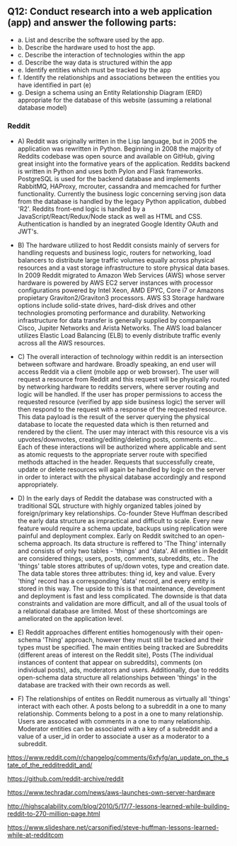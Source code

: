 ## Q12: Conduct research into a web application (app) and answer the following parts: 
- a. List and describe the software used by the app.
- b. Describe the hardware used to host the app.
- c. Describe the interaction of technologies within the app
- d. Describe the way data is structured within the app
- e. Identify entities which must be tracked by the app
- f. Identify the relationships and associations between the entities you have identified in part (e)
- g. Design a schema using an Entity Relationship Diagram (ERD) appropriate for the database of this website (assuming a relational database model)	

### Reddit
- A) Reddit was originally written in the Lisp language, but in 2005 the application was rewritten in Python. Beginning in 2008 the majority of Reddits codebase was open source and available on GitHub, giving great insight into the formative years of the application. Reddits backend is written in Python and uses both Pylon and Flask frameworks. PostgreSQL is used for the backend database and implements RabbitMQ, HAProxy, mcrouter, cassandra and memcached for further functionality. Currently the business logic concerning serving json data from the database is handled by the legacy Python application, dubbed 'R2'. Reddits front-end logic is handled by a JavaScript/React/Redux/Node stack as well as HTML and CSS. Authentication is handled by an inegrated Google Identity OAuth and JWT's.


- B) The hardware utilized to host Reddit consists mainly of servers for handling requests and business logic, routers for networking, load balancers to distribute large traffic volumes equally across physical resources and a vast storage infrastructure to store physical data bases. In 2009 Reddit migrated to Amazon Web Services (AWS) whose server hardware is powered by AWS EC2 server instances with processor configurations powered by Intel Xeon, AMD EPYC, Core i7 or Amazons propietary Graviton2/Graviton3 processors. AWS S3 Storage hardware options include solid-state drives, hard-disk drives and other technologies promoting performance and durability. Networking infrastructure for data transfer is generally supplied by companies Cisco, Jupiter Networks and Arista Networks. The AWS load balancer utilizes Elastic Load Balancing (ELB) to evenly distribute traffic evenly across all the AWS resources.


- C) The overall interaction of technology within reddit is an intersection between software and hardware. Broadly speaking, an end user will access Reddit via a client (mobile app or web browser). The user will request a resource from Reddit and this request will be physically routed by networking hardware to reddits servers, where server routing and logic will be handled. If the user has proper permissions to access the requested resource (verified by app side business logic) the server will then respond to the request with a response of the requested resource. This data payload is the result of the server querying the physical database to locate the requested data which is then returned and rendered by the client. The user may interact with this resource vis a vis upvotes/downvotes, creating/editing/deleting posts, comments etc.. Each of these interactions will be authorized where applicable and sent as atomic requests to the appropriate server route with specified methods attached in the header. Requests that successfully create, update or delete resources will again be handled by logic on the server in order to interact with the physical database accordingly and respond appropriately.  


- D) In the early days of Reddit the database  was constructed with a traditional SQL structure with highly organized tables joined by foreign/primary key relationships. Co-founder Steve Huffman described the early data structure as impractical and difficult to scale. Every new feature would require a schema update, backups using replication were painful and deployment complex. Early on Reddit switched to an open-schema approach. Its data structure is reffered to 'The Thing' internally and consists of only two tables - 'things' and 'data'. All entities in Reddit are considered things; users, posts, comments, subreddits, etc.. The 'things' table stores attributes of up/down votes, type and creation date. The data table stores three attributes: thing id, key and value. Every 'thing' record has a corresponding 'data' record, and every entity is stored in this way. The upside to this is that maintenance, development and deployment is fast and less complicated. The downside is that data constraints and validation are more difficult, and all of the usual tools of a relational database are limited. Most of these shortcomings are ameliorated on the application level.

- E) Reddit approaches different entities homogenously with their open-schema 'Thing' approach, however they must still be tracked and their types must be specified. The main entities being tracked are Subreddits (different areas of interest on the Reddit site), Posts (The individual instances of content that appear on subreddits), comments (on individual posts), ads, moderators and users. Additionally, due to reddits open-schema data structure all relationships between 'things' in the database are tracked with their own records as well. 

- F) The relationships of entites on Reddit numerous as virtually all 'things' interact with each other. A posts belong to a subreddit in a one to many relationship. Comments belong to a post in a one to many relationship. Users are assocated with comments in a one to many relationship. Moderator entities can be associated with a key of a subreddit and a value of a user_id in order to associate a user as a moderator to a subreddit. 

https://www.reddit.com/r/changelog/comments/6xfyfg/an_update_on_the_state_of_the_redditreddit_and/

https://github.com/reddit-archive/reddit

https://www.techradar.com/news/aws-launches-own-server-hardware

http://highscalability.com/blog/2010/5/17/7-lessons-learned-while-building-reddit-to-270-million-page.html

https://www.slideshare.net/carsonified/steve-huffman-lessons-learned-while-at-redditcom